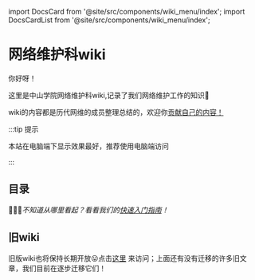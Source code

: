 import DocsCard from '@site/src/components/wiki_menu/index';
import DocsCardList from '@site/src/components/wiki_menu/index';

# 网络维护科wiki

你好呀！

这里是中山学院网络维护科wiki,记录了我们网络维护工作的知识📝

wiki的内容都是历代网维的成员整理总结的，欢迎你[贡献自己的内容！](https://github.com/ZSCNetSupportDept/website/tree/master/docs/wiki)

:::tip 提示

本站在电脑端下显示效果最好，推荐使用电脑端访问

:::

## 目录
☝🏻🤓*不知道从哪里看起？看看我们的[快速入门指南](/blog/2024/09/27/给纯新手的网维快速入门指南)！*
<cardContainer>
<DocsCard/>
</cardContainer>

## 旧wiki
旧版wiki也将保持长期开放😛点击[这里](https://wiki.zsxyww.com) 来访问；上面还有没有迁移的许多旧文章，我们目前在逐步迁移它们！
